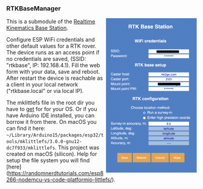 ### RTKBaseManager

<img align="right" src="./screenshots/RTKBaseManager.png" width="240"> 

This is a submodule of the 
[Realtime Kinematics Base Station](https://github.com/audio-communication-group/RTKBaseStation).

Configure ESP WiFi credentials and other default values for a RTK rover. 
The device runs as an access point if no credentials are saved, (SSID: 
"rtkbase", IP: 192.168.4.1). 
Fill the web form with your data, save and reboot. 
After restart the device is reachable as a client in your local network ("rtkbase.local" or via local IP).


The mklittlefs file in the root dir you have to [get](https://github.com/earlephilhower/mklittlefs/releases) for for your OS.
Or if you have Arduino IDE installed, you can borrow it from there. On macOS you can find it here: `~/Library/Arduino15/packages/esp32/tools/mklittlefs/3.0.0-gnu12-dc7f933/mklittlefs`. This project was created on macOS (silicon). Help for setup the file system you will find [here] (https://randomnerdtutorials.com/esp8266-nodemcu-vs-code-platformio-littlefs/).
